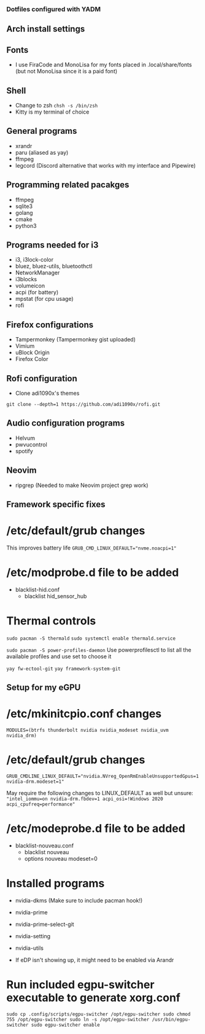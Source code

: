 ### Dotfiles configured with YADM

## Arch install settings

## Fonts
- I use FiraCode and MonoLisa for my fonts placed in .local/share/fonts 
(but not MonoLisa since it is a paid font)

## Shell
- Change to zsh
`chsh -s /bin/zsh`
- Kitty is my terminal of choice

## General programs
- xrandr
- paru (aliased as yay)
- ffmpeg
- legcord (Discord alternative that works with my interface and Pipewire)

## Programming related pacakges
- ffmpeg
- sqlite3
- golang
- cmake
- python3

## Programs needed for i3
- i3, i3lock-color
- bluez, bluez-utils, bluetoothctl
- NetworkManager
- i3blocks
- volumeicon
- acpi (for battery)
- mpstat (for cpu usage)
- rofi

## Firefox configurations
- Tampermonkey (Tampermonkey gist uploaded)
- Vimium
- uBlock Origin
- Firefox Color

## Rofi configuration
- Clone adi1090x's themes 
```
git clone --depth=1 https://github.com/adi1090x/rofi.git
```

## Audio configuration programs
- Helvum
- pwvucontrol
- spotify

## Neovim
- ripgrep (Needed to make Neovim project grep work)

## Framework specific fixes

# /etc/default/grub changes
This improves battery life
`GRUB_CMD_LINUX_DEFAULT="nvme.noacpi=1"`

# /etc/modprobe.d file to be added
- blacklist-hid.conf
    - blacklist hid_sensor_hub

# Thermal controls
`sudo pacman -S thermald`
`sudo systemctl enable thermald.service`

`sudo pacman -S power-profiles-daemon`
Use powerprofilesctl to list all the available profiles and use set to choose it

`yay fw-ectool-git`
`yay framework-system-git`

## Setup for my eGPU

# /etc/mkinitcpio.conf changes
`MODULES=(btrfs thunderbolt nvidia nvidia_modeset nvidia_uvm nvidia_drm)`

# /etc/default/grub changes
`GRUB_CMDLINE_LINUX_DEFAULT="nvidia.NVreg_OpenRmEnableUnsupportedGpus=1 nvidia-drm.modeset=1"`

May require the following changes to LINUX_DEFAULT as well but unsure: 
`"intel_iommu=on nvidia-drm.fbdev=1 acpi_osi=!Windows 2020 acpi_cpufreq=performance"`

# /etc/modeprobe.d file to be added
- blacklist-nouveau.conf
    - blacklist nouveau
    - options nouveau modeset=0

# Installed programs
- nvidia-dkms (Make sure to include pacman hook!)
- nvidia-prime
- nvidia-prime-select-git
- nvidia-setting
- nvidia-utils

- If eDP isn't showing up, it might need to be enabled via Arandr

# Run included egpu-switcher executable to generate xorg.conf

`sudo cp .config/scripts/egpu-switcher /opt/egpu-switcher
sudo chmod 755 /opt/egpu-switcher
sudo ln -s /opt/egpu-switcher /usr/bin/egpu-switcher
sudo egpu-switcher enable`
